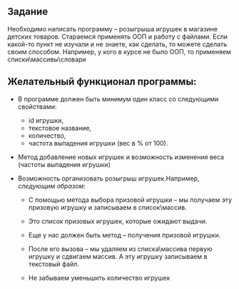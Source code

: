 ## Задание

Необходимо написать программу – розыгрыша игрушек в магазине детских товаров.
Стараемся применять ООП и работу с файлами.
Если какой-то пункт не изучали и не знаете, как сделать, то можете сделать своим способом. Например, у кого в курсе не было ООП, то применяем списки\массивы\словари

## Желательный функционал программы:
* В программе должен быть минимум один класс со следующими свойствами:
    - id игрушки,
    - текстовое название,
    - количество,
    - частота выпадения игрушки (вес в % от 100).

* Метод добавление новых игрушек и возможность изменения веса (частоты выпадения игрушки)
* Возможность организовать розыгрыш игрушек.Например, *следующим образом*:

  * С помощью метода выбора призовой игрушки – мы получаем эту призовую игрушку и записываем в список\массив.

  * Это список призовых игрушек, которые ожидают выдачи.

  * Еще у нас должен быть метод – получения призовой игрушки.

  * После его вызова – мы удаляем из списка\массива первую игрушку и сдвигаем массив. А эту игрушку записываем в текстовый файл.

  * Не забываем уменьшить количество игрушек
